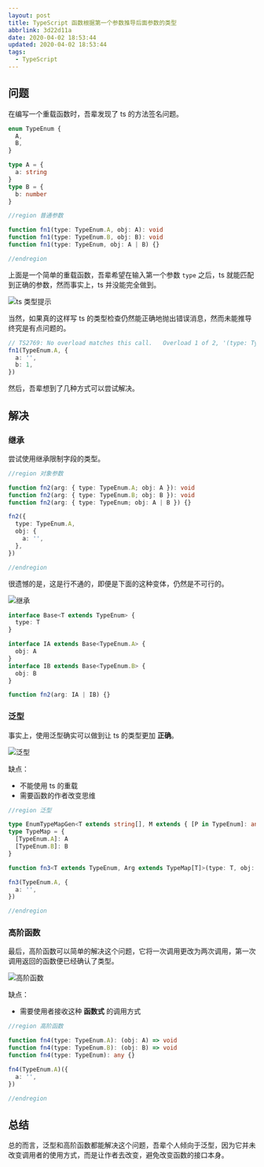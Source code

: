 ```yaml
---
layout: post
title: TypeScript 函数根据第一个参数推导后面参数的类型
abbrlink: 3d22d11a
date: 2020-04-02 18:53:44
updated: 2020-04-02 18:53:44
tags:
  - TypeScript
---
```


## 问题

在编写一个重载函数时，吾辈发现了 ts 的方法签名问题。

```ts
enum TypeEnum {
  A,
  B,
}

type A = {
  a: string
}
type B = {
  b: number
}

//region 普通参数

function fn1(type: TypeEnum.A, obj: A): void
function fn1(type: TypeEnum.B, obj: B): void
function fn1(type: TypeEnum, obj: A | B) {}

//endregion
```

上面是一个简单的重载函数，吾辈希望在输入第一个参数 `type` 之后，ts 就能匹配到正确的参数，然而事实上，ts 并没能完全做到。

![ts 类型提示](https://img.rxliuli.com/20200402140820.png)

当然，如果真的这样写 ts 的类型检查仍然能正确地抛出错误消息，然而未能推导终究是有点问题的。

```ts
// TS2769: No overload matches this call.   Overload 1 of 2, '(type: TypeEnum.A, obj: A): void', gave the following error.     Argument of type '{ a: string; b: number; }' is not assignable to parameter of type 'A'.       Object literal may only specify known properties, and 'b' does not exist in type 'A'.   Overload 2 of 2, '(type: TypeEnum.B, obj: B): void', gave the following error.     Argument of type 'TypeEnum.A' is not assignable to parameter of type 'TypeEnum.B'
fn1(TypeEnum.A, {
  a: '',
  b: 1,
})
```

然后，吾辈想到了几种方式可以尝试解决。

## 解决

### 继承

尝试使用继承限制字段的类型。

```ts
//region 对象参数

function fn2(arg: { type: TypeEnum.A; obj: A }): void
function fn2(arg: { type: TypeEnum.B; obj: B }): void
function fn2(arg: { type: TypeEnum; obj: A | B }) {}

fn2({
  type: TypeEnum.A,
  obj: {
    a: '',
  },
})

//endregion
```

很遗憾的是，这是行不通的，即便是下面的这种变体，仍然是不可行的。

![继承](https://img.rxliuli.com/20200402145908.png)

```ts
interface Base<T extends TypeEnum> {
  type: T
}

interface IA extends Base<TypeEnum.A> {
  obj: A
}
interface IB extends Base<TypeEnum.B> {
  obj: B
}

function fn2(arg: IA | IB) {}
```

### 泛型

事实上，使用泛型确实可以做到让 ts 的类型更加 **正确**。

![泛型](https://img.rxliuli.com/20200402145745.png)

缺点：

- 不能使用 ts 的重载
- 需要函数的作者改变思维

```ts
//region 泛型

type EnumTypeMapGen<T extends string[], M extends { [P in TypeEnum]: any }> = []
type TypeMap = {
  [TypeEnum.A]: A
  [TypeEnum.B]: B
}

function fn3<T extends TypeEnum, Arg extends TypeMap[T]>(type: T, obj: Arg) {}

fn3(TypeEnum.A, {
  a: '',
})

//endregion
```

### 高阶函数

最后，高阶函数可以简单的解决这个问题，它将一次调用更改为两次调用，第一次调用返回的函数便已经确认了类型。

![高阶函数](https://img.rxliuli.com/20200402145633.png)

缺点：

- 需要使用者接收这种 **函数式** 的调用方式

```ts
//region 高阶函数

function fn4(type: TypeEnum.A): (obj: A) => void
function fn4(type: TypeEnum.B): (obj: B) => void
function fn4(type: TypeEnum): any {}

fn4(TypeEnum.A)({
  a: '',
})

//endregion
```

## 总结

总的而言，泛型和高阶函数都能解决这个问题，吾辈个人倾向于泛型，因为它并未改变调用者的使用方式，而是让作者去改变，避免改变函数的接口本身。
